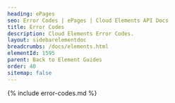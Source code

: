 ```yaml
---
heading: ePages
seo: Error Codes | ePages | Cloud Elements API Docs
title: Error Codes
description: Cloud Elements Error Codes.
layout: sidebarelementdoc
breadcrumbs: /docs/elements.html
elementId: 1595
parent: Back to Element Guides
order: 40
sitemap: false
---
```


{% include error-codes.md %}
